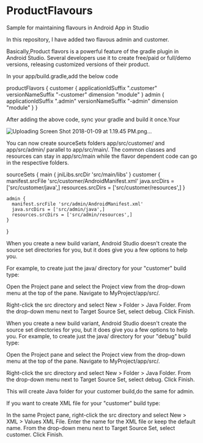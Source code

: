 # ProductFlavours
Sample for maintaining flavours in Android App in Studio


In this repository, I have added two flavous admin and customer.

Basically,Product flavors is a powerful feature of the gradle plugin in Android Studio. 
Several developers use it to create free/paid or full/demo versions, releasing customized versions of their product.

In your app/build.gradle,add the below code



productFlavors {
    customer {
      applicationIdSuffix ".customer"
      versionNameSuffix "-customer"
      dimension "module"
    }
    admin {
      applicationIdSuffix ".admin"
      versionNameSuffix "-admin"
      dimension "module"
    }
 }
 
 After adding the above code, sync your gradle and build it once.Your 
 
 ![Uploading Screen Shot 2018-01-09 at 1.19.45 PM.png…]()


 You can now create sourceSets folders app/src/customer/ and app/src/admin/ parallel to app/src/main/. 
 The common classes and resources can stay in app/src/main while the flavor dependent code can go in the
 respective folders. 
 
 
  sourceSets {
    main {
      jniLibs.srcDir 'src/main/libs'
    }
    customer {
      manifest.srcFile 'src/customer/AndroidManifest.xml'
      java.srcDirs = ['src/customer/java',]
      resources.srcDirs = ['src/customer/resources',]
     }

    admin {
      manifest.srcFile 'src/admin/AndroidManifest.xml'
      java.srcDirs = ['src/admin/java',]
      resources.srcDirs = ['src/admin/resources',]
    }
   }
    
      
When you create a new build variant, Android Studio doesn't create the source set directories for you,
but it does give you a few options to help you.

For example, to create just the java/ directory for your "customer" build type:

Open the Project pane and select the Project view from the drop-down menu at the top of the pane.
Navigate to MyProject/app/src/.

Right-click the src directory and select New > Folder > Java Folder.
From the drop-down menu next to Target Source Set, select debug.
Click Finish.

When you create a new build variant, Android Studio doesn't create the source set directories for you, but it does give you a few options to help you. For example, to create just the java/ directory for your "debug" build type:

Open the Project pane and select the Project view from the drop-down menu at the top of the pane.
Navigate to MyProject/app/src/.

Right-click the src directory and select New > Folder > Java Folder.
From the drop-down menu next to Target Source Set, select debug.
Click Finish.

This will create Java folder for your customer build,do the same for admin.

If you want to create  XML file for your "customer" build type:

In the same Project pane, right-click the src directory and select New > XML > Values XML File.
Enter the name for the XML file or keep the default name.
From the drop-down menu next to Target Source Set, select customer.
Click Finish.


